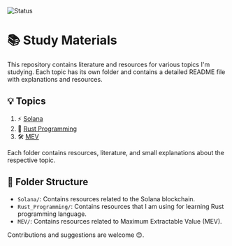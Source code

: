 ![Status](https://img.shields.io/badge/Status-Work_in_Progress-yellow)
# 📚 Study Materials

This repository contains literature and resources for various topics I'm studying. Each topic has its own folder and contains a detailed README file with explanations and resources.

## 💡 Topics

1. ⚡ [Solana](./Solana)
2. 🦀 [Rust Programming](./Rust_Programming)
3. 🛠️ [MEV](./MEV)

Each folder contains resources, literature, and small explanations about the respective topic.

## 📂 Folder Structure

- `Solana/`: Contains resources related to the Solana blockchain.
- `Rust_Programming/`: Contains resources that I am using for learning Rust programming language.
- `MEV/`: Contains resources related to Maximum Extractable Value (MEV).

Contributions and suggestions are welcome 😊.
